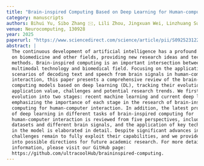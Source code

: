 ```yaml
---
title: "Brain-inspired Computing Based on Deep Learning for Human-computer Interaction: A Review"
category: manuscripts
authors: Bihui Yu, Sibo Zhang 🖂, Lili Zhou, Jingxuan Wei, Linzhuang Sun, Liping Bu
venue: Neurocomputing, 130928
year: 2025
paperurl: "https://www.sciencedirect.com/science/article/pii/S0925231225016005"
abstract: |
  The continuous development of artificial intelligence has a profound impact
  on biomedicine and other fields, providing new research ideas and technical
  methods. Brain-inspired computing is an important intersection between
  multimodal technology and biomedical field. Focusing on the application
  scenarios of decoding text and speech from brain signals in human-computer
  interaction, this paper presents a comprehensive review of the brain-inspired
  computing models based on deep learning (DL), tracking their evolution,
  application value, challenges and potential research trends. We first review its basic concepts and development history, and divide its
  evolution into two stages: recent machine learning and current deep learning,
  emphasizing the importance of each stage in the research of brain-inspired
  computing for human-computer interaction. In addition, the latest progress
  of deep learning in different tasks of brain-inspired computing for
  human-computer interaction is reviewed from five perspectives, including
  datasets and different brain signals, and the application of key technologies
  in the model is elaborated in detail. Despite significant advances in brain-inspired computational models,
  challenges remain to fully exploit their capabilities, and we provide insights
  into possible directions for future academic research. For more detailed
  information, please visit our GitHub page:
  https://github.com/ultracoolHub/braininspired-computing.
---
```

